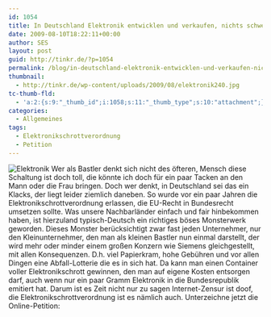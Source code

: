 ```yaml
---
id: 1054
title: In Deutschland Elektronik entwicklen und verkaufen, nichts schwerer als das
date: 2009-08-10T18:22:11+00:00
author: SES
layout: post
guid: http://tinkr.de/?p=1054
permalink: /blog/in-deutschland-elektronik-entwicklen-und-verkaufen-nichts-schwerer-als-das/
thumbnail:
  - http://tinkr.de/wp-content/uploads/2009/08/elektronik240.jpg
tc-thumb-fld:
  - 'a:2:{s:9:"_thumb_id";i:1058;s:11:"_thumb_type";s:10:"attachment";}'
categories:
  - Allgemeines
tags:
  - Elektronikschrottverordnung
  - Petition
---
```

<img loading="lazy" src="/assets/2009/08/elektronik.jpg" alt="Elektronik" title="Elektronik" width="606" height="494" class="alignnone size-full wp-image-1057" srcset="/assets/2009/08/elektronik.jpg 606w, /assets/2009/08/elektronik-300x244.jpg 300w" sizes="(max-width: 606px) 100vw, 606px" />
Wer als Bastler denkt sich nicht des öfteren, Mensch diese Schaltung ist doch toll, die könnte ich doch für ein paar Tacken an den Mann oder die Frau bringen. Doch wer denkt, in Deutschland sei das ein Klacks, der liegt leider ziemlich daneben.
So wurde vor ein paar Jahren die Elektronikschrottverordnung erlassen, die EU-Recht in Bundesrecht umsetzen sollte. Was unsere Nachbarländer einfach und fair hinbekommen haben, ist hierzuland typisch-Deutsch ein richtiges böses Monsterwerk geworden. Dieses Monster berücksichtigt zwar fast jeden Unternehmer, nur den Kleinunternehmer, den man als kleinen Bastler nun einmal darstellt, der wird mehr oder minder einem großen Konzern wie Siemens gleichgestellt, mit allen Konsequenzen. D.h. viel Papierkram, hohe Gebühren und vor allen Dingen eine Abfall-Lotterie die es in sich hat. Da kann man einen Container voller Elektronikschrott gewinnen, den man auf eigene Kosten entsorgen darf, auch wenn nur ein paar Gramm Elektronik in die Bundesrepublik emitiert hat.
Darum ist es Zeit nicht nur zu sagen Internet-Zensur ist doof, die Elektronikschrottverordnung ist es nämlich auch. Unterzeichne jetzt die Online-Petition:
<https://epetitionen.bundestag.de/index.php?action=petition;sa=details;petition=5869>

